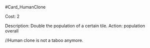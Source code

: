 #Card_HumanClone

Cost: 2

Description: Double the population of a certain tile.
Action:
    population
        overall

//Human clone is not a taboo anymore.